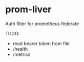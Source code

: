 # prom-liver
Auth filter for prometheus federate

TODO:
- read bearer token from file
- /health
- /metrics
